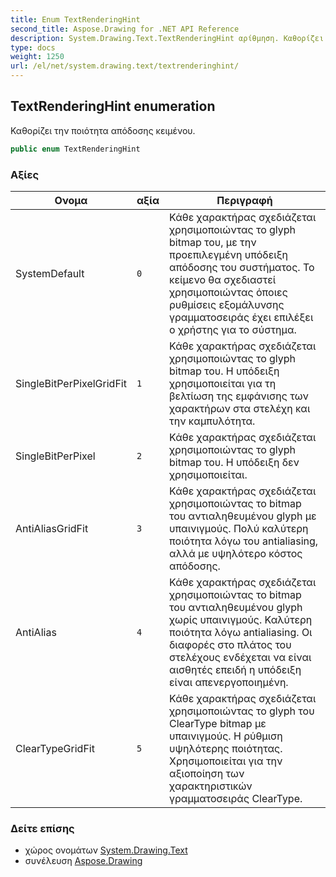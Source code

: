 ```yaml
---
title: Enum TextRenderingHint
second_title: Aspose.Drawing for .NET API Reference
description: System.Drawing.Text.TextRenderingHint αρίθμηση. Καθορίζει την ποιότητα απόδοσης κειμένου.
type: docs
weight: 1250
url: /el/net/system.drawing.text/textrenderinghint/
---
```

## TextRenderingHint enumeration

Καθορίζει την ποιότητα απόδοσης κειμένου.

```csharp
public enum TextRenderingHint
```

### Αξίες

| Ονομα | αξία | Περιγραφή |
| --- | --- | --- |
| SystemDefault | `0` | Κάθε χαρακτήρας σχεδιάζεται χρησιμοποιώντας το glyph bitmap του, με την προεπιλεγμένη υπόδειξη απόδοσης του συστήματος. Το κείμενο θα σχεδιαστεί χρησιμοποιώντας όποιες ρυθμίσεις εξομάλυνσης γραμματοσειράς έχει επιλέξει ο χρήστης για το σύστημα. |
| SingleBitPerPixelGridFit | `1` | Κάθε χαρακτήρας σχεδιάζεται χρησιμοποιώντας το glyph bitmap του. Η υπόδειξη χρησιμοποιείται για τη βελτίωση της εμφάνισης των χαρακτήρων στα στελέχη και την καμπυλότητα. |
| SingleBitPerPixel | `2` | Κάθε χαρακτήρας σχεδιάζεται χρησιμοποιώντας το glyph bitmap του. Η υπόδειξη δεν χρησιμοποιείται. |
| AntiAliasGridFit | `3` | Κάθε χαρακτήρας σχεδιάζεται χρησιμοποιώντας το bitmap του αντιαληθευμένου glyph με υπαινιγμούς. Πολύ καλύτερη ποιότητα λόγω του antialiasing, αλλά με υψηλότερο κόστος απόδοσης. |
| AntiAlias | `4` | Κάθε χαρακτήρας σχεδιάζεται χρησιμοποιώντας το bitmap του αντιαληθευμένου glyph χωρίς υπαινιγμούς. Καλύτερη ποιότητα λόγω antialiasing. Οι διαφορές στο πλάτος του στελέχους ενδέχεται να είναι αισθητές επειδή η υπόδειξη είναι απενεργοποιημένη. |
| ClearTypeGridFit | `5` | Κάθε χαρακτήρας σχεδιάζεται χρησιμοποιώντας το glyph του ClearType bitmap με υπαινιγμούς. Η ρύθμιση υψηλότερης ποιότητας. Χρησιμοποιείται για την αξιοποίηση των χαρακτηριστικών γραμματοσειράς ClearType. |

### Δείτε επίσης

* χώρος ονομάτων [System.Drawing.Text](../../system.drawing.text/)
* συνέλευση [Aspose.Drawing](../../)


